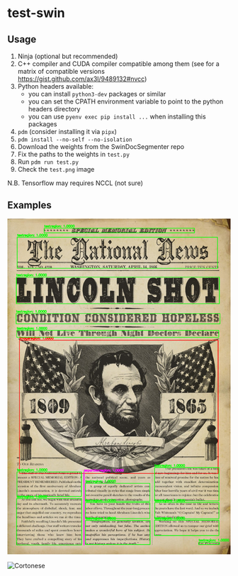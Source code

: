 # test-swin

## Usage

1. Ninja (optional but recommended)
2. C++ compiler and CUDA compiler compatible among them (see for a matrix of compatible versions https://gist.github.com/ax3l/9489132#nvcc)
3. Python headers available:
   - you can install `python3-dev` packages or similar
   - you can set the CPATH environment variable to point to the python headers directory
   - you can use `pyenv exec pip install ...` when installing this packages
4. `pdm` (consider installing it via `pipx`)
5. `pdm install --no-self --no-isolation`
6. Download the weights from the SwinDocSegmenter repo
7. Fix the paths to the weights in `test.py`
8. Run `pdm run test.py`
9. Check the `test.png` image

N.B. Tensorflow may requires NCCL (not sure)

## Examples

![Newspaper](./example_segmented0.png)

![Cortonese](./example_segmented1.png)
